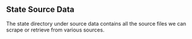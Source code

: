 ## State Source Data

The state directory under source data contains all the source files we
can scrape or retrieve from various sources.
